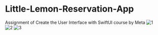 # Little-Lemon-Reservation-App
Assignment of Create the User Interface with SwiftUI course by Meta
![1](https://github.com/YldzBerkay/Little-Lemon-Reservation-App/assets/64671339/e9696a50-f5b8-49fa-a3a9-1dec31337aa7)
![2](https://github.com/YldzBerkay/Little-Lemon-Reservation-App/assets/64671339/6f57aea6-5db9-4c84-a846-84be36250a3d)
![3](https://github.com/YldzBerkay/Little-Lemon-Reservation-App/assets/64671339/c22c4a5d-f679-4d8d-8486-6e7f1a3fa07d)
